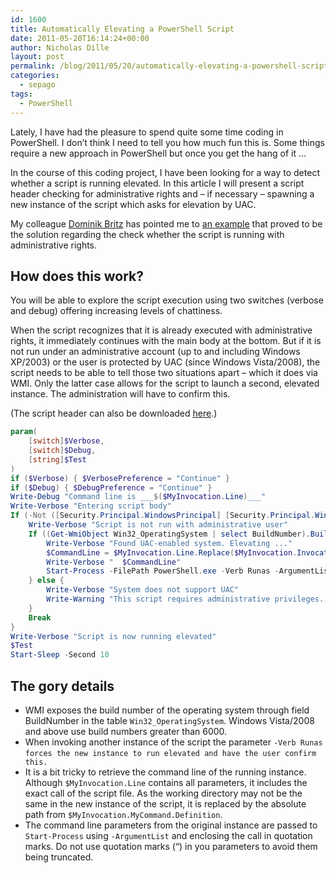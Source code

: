 ```yaml
---
id: 1600
title: Automatically Elevating a PowerShell Script
date: 2011-05-20T16:14:24+00:00
author: Nicholas Dille
layout: post
permalink: /blog/2011/05/20/automatically-elevating-a-powershell-script/
categories:
  - sepago
tags:
  - PowerShell
---
```

Lately, I have had the pleasure to spend quite some time coding in PowerShell. I don’t think I need to tell you how much fun this is. Some things require a new approach in PowerShell but once you get the hang of it …

In the course of this coding project, I have been looking for a way to detect whether a script is running elevated. In this article I will present a script header checking for administrative rights and – if necessary – spawning a new instance of the script which asks for elevation by UAC.

<!--more-->

My colleague [Dominik Britz](https://twitter.com/dominikbritz) has pointed me to [an example](http://blogs.technet.com/b/heyscriptingguy/archive/2011/05/11/check-for-admin-credentials-in-a-powershell-script.aspx) that proved to be the solution regarding the check whether the script is running with administrative rights.

## How does this work?

You will be able to explore the script execution using two switches (verbose and debug) offering increasing levels of chattiness.

When the script recognizes that it is already executed with administrative rights, it immediately continues with the main body at the bottom. But if it is not run under an administrative account (up to and including Windows XP/2003) or the user is protected by UAC (since Windows Vista/2008), the script needs to be able to tell those two situations apart – which it does via WMI. Only the latter case allows for the script to launch a second, elevated instance. The administration will have to confirm this.

(The script header can also be downloaded [here](/assets/2011/05/elevation_header.zip).)
  
```powershell
param(
    [switch]$Verbose,
    [switch]$Debug,
    [string]$Test
)
if ($Verbose) { $VerbosePreference = "Continue" }
if ($Debug) { $DebugPreference = "Continue" }
Write-Debug "Command line is ___$($MyInvocation.Line)___"
Write-Verbose "Entering script body"
If (-Not ([Security.Principal.WindowsPrincipal] [Security.Principal.WindowsIdentity]::GetCurrent()).IsInRole([Security.Principal.WindowsBuiltInRole] "Administrator")) {
    Write-Verbose "Script is not run with administrative user"
    If ((Get-WmiObject Win32_OperatingSystem | select BuildNumber).BuildNumber -ge 6000) {
        Write-Verbose "Found UAC-enabled system. Elevating ..."
        $CommandLine = $MyInvocation.Line.Replace($MyInvocation.InvocationName, $MyInvocation.MyCommand.Definition)
        Write-Verbose "  $CommandLine"
        Start-Process -FilePath PowerShell.exe -Verb Runas -ArgumentList "$CommandLine"
    } else {
        Write-Verbose "System does not support UAC"
        Write-Warning "This script requires administrative privileges. Elevation not possible. Please re-run with administrative account."
    }
    Break
}
Write-Verbose "Script is now running elevated"
$Test
Start-Sleep -Second 10
```

## The gory details

  * WMI exposes the build number of the operating system through field BuildNumber in the table `Win32_OperatingSystem`. Windows Vista/2008 and above use build numbers greater than 6000.
  * When invoking another instance of the script the parameter `-Verb Runas` `forces the new instance to run elevated and have the user confirm this.`
  * It is a bit tricky to retrieve the command line of the running instance. Although `$MyInvocation.Line` contains all parameters, it includes the exact call of the script file. As the working directory may not be the same in the new instance of the script, it is replaced by the absolute path from `$MyInvocation.MyCommand.Definition`.
  * The command line parameters from the original instance are passed to `Start-Process` using `-ArgumentList` and enclosing the call in quotation marks. Do not use quotation marks (“) in you parameters to avoid them being truncated.
